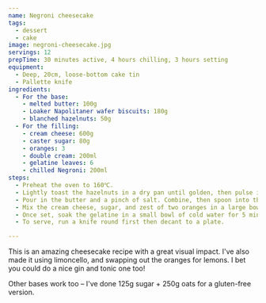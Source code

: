 ```yaml
---
name: Negroni cheesecake
tags:
  - dessert
  - cake
image: negroni-cheesecake.jpg
servings: 12
prepTime: 30 minutes active, 4 hours chilling, 3 hours setting
equipment:
  - Deep, 20cm, loose-bottom cake tin
  - Pallette knife
ingredients:
  - For the base:
    - melted butter: 100g
    - Loaker Napolitaner wafer biscuits: 180g
    - blanched hazelnuts: 50g
  - For the filling:
    - cream cheese: 600g
    - caster sugar: 80g
    - oranges: 3
    - double cream: 200ml
    - gelatine leaves: 6
    - chilled Negroni: 200ml
steps:
  - Preheat the oven to 160℃.
  - Lightly toast the hazelnuts in a dry pan until golden, then pulse in a food processor until roughly chopped. Add the biscuits and whizz until combined.
  - Pour in the butter and a pinch of salt. Combine, then spoon into the tin and press down firmly. Bake for 10 minutes.
  - Mix the cream cheese, sugar, and zest of two oranges in a large bowl. Whisk the cream to soft-peak in a separate bowl, then fold into the cream cheese. Spoon into the base and chill for 4 hours.
  - Once set, soak the gelatine in a small bowl of cold water for 5 minutes to soften it up. Warm 100ml of the Negroni with a few large strips of zest from the remaining orange. When the gelatine has softened, squeeze out the excess water from each leaf and whisk into the warm Negroni. Once dissolved, mix in the chilled Negroni then pour over the cheesecake. Leave in the fridge for 2-3 hours.
  - To serve, run a knife round first then decant to a plate.

---
```


This is an amazing cheesecake recipe with a great visual impact. I've also made it using limoncello, and swapping out the oranges for lemons. I bet you could do a nice gin and tonic one too!

Other bases work too – I've done 125g sugar + 250g oats for a gluten-free version.
